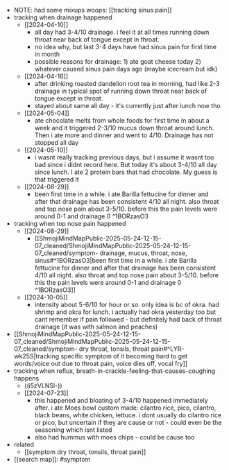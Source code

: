   * NOTE: had some mixups woops: [[tracking sinus pain]]
  * tracking when drainage happened
    * [[2024-04-10]]
      * all day had 3-4/10 drainage. i feel it at all times running down throat near back of tongue except in throat.
      * no idea why, but last 3-4 days have had sinus pain for first time in month
      * possible reasons for drainage: 1) ate goat cheese today 2) whatever caused sinus pain days ago (maybe icecream but idk) 
    * [[2024-04-16]]
      * after drinking roasted dandelion root tea in morning, had like 2-3 drainage in typical spot of running down throat near back of tongue except in throat.
      * stayed about same all day - it's currently just after lunch now tho
    * [[2024-05-04]]
      * ate chocolate melts from whole foods for first time in about a week and it triggered 2-3/10 mucus down throat around lunch. Then i ate more and dinner and went to 4/10. Drainage has not stopped all day
    * [[2024-05-10]]
      * i wasnt really tracking previous days, but i assume it wasnt too bad since i didnt record here. But today it's about 3-4/10 all day since lunch. I ate 2 protein bars that had chocolate. My guess is that triggered it
    * [[2024-08-29]]
      * been first time in a while. i ate Barilla fettucine for dinner and after that drainage has been consistent 4/10 all night. also throat and top nose pain about 3-5/10. before this the pain levels were around 0-1 and drainage 0 ^1BORzasO3
  * tracking when top nose pain happened
    * [[2024-08-29]]
      * [[ShmojiMindMapPublic-2025-05-24-12-15-07_cleaned/ShmojiMindMapPublic-2025-05-24-12-15-07_cleaned/symptom- drainage, mucus, throat, nose, sinus#^1BORzasO3|been first time in a while. i ate Barilla fettucine for dinner and after that drainage has been consistent 4/10 all night. also throat and top nose pain about 3-5/10. before this the pain levels were around 0-1 and drainage 0 ^1BORzasO3]]
    * [[2024-10-05]]
      * intensity about 5-6/10 for hour or so. only idea is bc of okra. had shrimp and okra for lunch. i actually had okra yesterday too but cant remember if pain followed - but definitely had back of throat drainage (it was with salmon and peaches)
  * [[ShmojiMindMapPublic-2025-05-24-12-15-07_cleaned/ShmojiMindMapPublic-2025-05-24-12-15-07_cleaned/symptom- dry throat, tonsils, throat pain#^LYR-wk25S|tracking specific symptom of it becoming hard to get words/voice out due to throat pain, voice dies off, vocal fry]]
  * tracking when reflux, breath-in-crackle-feeling-that-causes-coughing happens
    * ((i5zVLNSl-))
    * [[2024-07-23]]
      * this happened and bloating of 3-4/10 happened immediately after. i ate Moes bowl custom made: cilantro rice, pico, cilantro, black beans, white chicken, lettuce. i dont usually do cilantro rice or pico, but uncertain if they are cause or not - could even be the seasoning which isnt listed
      * also had hummus with moes chips - could be cause too
  * related
    * [[symptom dry throat, tonsils, throat pain]]
  * [[search map]]: #symptom